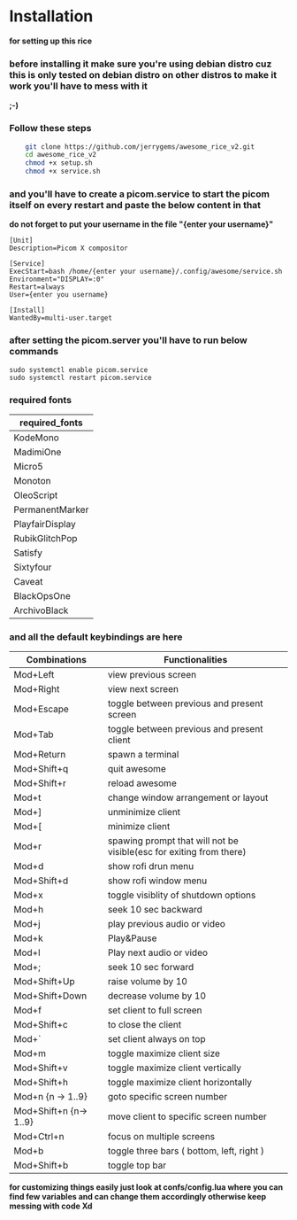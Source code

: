 # Installation
**for setting up this rice**
### before installing it make sure you're using debian distro cuz this is only tested on debian distro on other distros to make it work you'll have to mess with it
**;-)**
### Follow these steps

```bash
    git clone https://github.com/jerrygems/awesome_rice_v2.git
    cd awesome_rice_v2
    chmod +x setup.sh
    chmod +x service.sh
```
### and you'll have to create a picom.service to start the picom itself on every restart and paste the below content in that
**do not forget to put your username in the file "{enter your username}"**
```
[Unit]
Description=Picom X compositor

[Service]
ExecStart=bash /home/{enter your username}/.config/awesome/service.sh
Environment="DISPLAY=:0"
Restart=always
User={enter you username}

[Install]
WantedBy=multi-user.target
```

### after setting the picom.server you'll have to run below commands

```
sudo systemctl enable picom.service
sudo systemctl restart picom.service
```

### required fonts 
| required_fonts |
|----------------|
| KodeMono       |
| MadimiOne      |
| Micro5         |
| Monoton    |
| OleoScript |
| PermanentMarker |
| PlayfairDisplay |
| RubikGlitchPop |
| Satisfy |
| Sixtyfour |
| Caveat |
| BlackOpsOne |
| ArchivoBlack |

### and all the default keybindings are here 

| Combinations           | Functionalities                                                     |
| ---------------------- | ------------------------------------------------------------------- |
| Mod+Left               | view previous screen                                                |
| Mod+Right              | view next screen                                                    |
| Mod+Escape             | toggle between previous and present screen                          |
| Mod+Tab                | toggle between previous and present client                          |
| Mod+Return             | spawn a terminal                                                    |
| Mod+Shift+q            | quit awesome                                                        |
| Mod+Shift+r            | reload awesome                                                      |
| Mod+t                  | change window arrangement or layout                                 |
| Mod+]                  | unminimize client                                                   |
| Mod+[                  | minimize client                                                     |
| Mod+r                  | spawing prompt that will not be visible(esc for exiting from there) |
| Mod+d                  | show rofi drun menu                                                 |
| Mod+Shift+d            | show rofi window menu                                               |
| Mod+x                  | toggle visiblity of shutdown options                                |
| Mod+h                  | seek 10 sec backward                                                |
| Mod+j                  | play previous audio or video                                        |
| Mod+k                  | Play&Pause                                                          |
| Mod+l                  | Play next audio or video                                            |
| Mod+;                  | seek 10 sec forward                                                 |
| Mod+Shift+Up           | raise volume by 10                                                  |
| Mod+Shift+Down         | decrease volume by 10                                               |
| Mod+f                  | set client to full screen                                           |
| Mod+Shift+c            | to close the client                                                 |
| Mod+`                  | set client always on top                                            |
| Mod+m                  | toggle maximize client size                                         |
| Mod+Shift+v            | toggle maximize client vertically                                   |
| Mod+Shift+h            | toggle maximize client horizontally                                 |
| Mod+n {n -> 1..9}      | goto specific screen number                                         |
| Mod+Shift+n {n-> 1..9} | move client to specific screen number                               |
| Mod+Ctrl+n             | focus on multiple screens                                           |
| Mod+b                  | toggle three bars ( bottom, left, right )                           |
| Mod+Shift+b            | toggle top bar                                                      |

**for customizing things easily just look at confs/config.lua where you can find few variables and can change them accordingly otherwise keep messing with code Xd**
